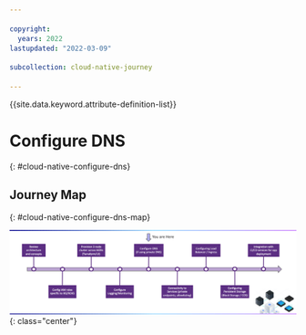 ```yaml
---

copyright:
  years: 2022
lastupdated: "2022-03-09"

subcollection: cloud-native-journey

---
```


{{site.data.keyword.attribute-definition-list}}

# Configure DNS
{: #cloud-native-configure-dns}

## Journey Map
{: #cloud-native-configure-dns-map}

![Architecture](images/dns/journey-map.png){: class="center"}

